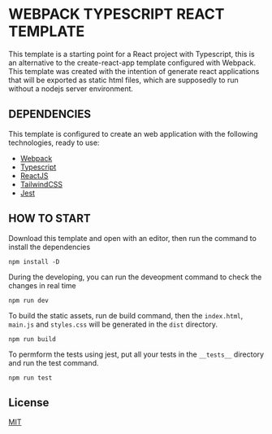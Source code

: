 # WEBPACK TYPESCRIPT REACT TEMPLATE

This template is a starting point for a React project with Typescript, this is an alternative to the create-react-app template configured with Webpack. This template was created with the intention of generate react applications that will be exported as static html files, which are supposedly to run without a nodejs server environment.

## DEPENDENCIES
This template is configured to create an web application with the following technologies, ready to use:
* [Webpack](https://webpack.js.org/)
* [Typescript](https://www.typescriptlang.org/)
* [ReactJS](https://reactjs.org/)
* [TailwindCSS](https://tailwindcss.com/)
* [Jest](https://jestjs.io/)

## HOW TO START
Download this template and open with an editor, then run the command to install the dependencies
```
npm install -D
```
During the developing, you can run the deveopment command to check the changes in real time
```
npm run dev
```
To build the static assets, run de build command, then the `index.html`, `main.js` and `styles.css` will be generated in the `dist` directory.
```
npm run build
```
To permform the tests using jest, put all your tests in the `__tests__` directory and run the test command.
```
npm run test
```

## License
[MIT](https://mit-license.org/)